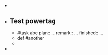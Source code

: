 -
- ## Test powertag
	- #task abc 
	  plan:: ...
	  remark:: ...
	  finished:: ...
	- def #another
	-
-